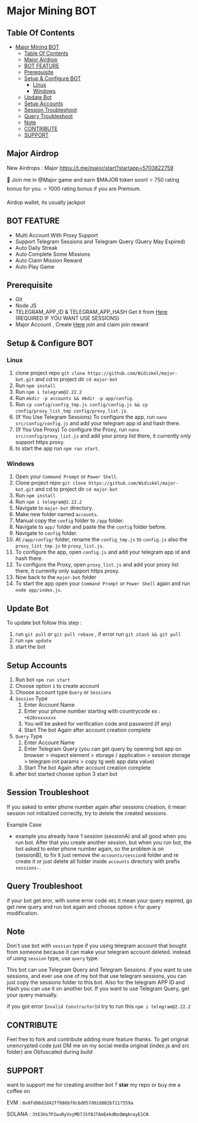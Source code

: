 # Major Mining BOT

## Table Of Contents
- [Major Mining BOT](#major-mining-bot)
  - [Table Of Contents](#table-of-contents)
  - [Major Airdrop](#major-airdrop)
  - [BOT FEATURE](#bot-feature)
  - [Prerequisite](#prerequisite)
  - [Setup \& Configure BOT](#setup--configure-bot)
    - [Linux](#linux)
    - [Windows](#windows)
  - [Update Bot](#update-bot)
  - [Setup Accounts](#setup-accounts)
  - [Session Troubleshoot](#session-troubleshoot)
  - [Query Troubleshoot](#query-troubleshoot)
  - [Note](#note)
  - [CONTRIBUTE](#contribute)
  - [SUPPORT](#support)

## Major Airdrop
New Airdrops : Major
https://t.me/major/start?startapp=5703822759

👑 Join me in @Major game and earn $MAJOR token soon!
⭐️ 750 rating bonus for you.
⭐️ 1000 rating bonus if you are Premium.

Airdop wallet, its usually jackpot

## BOT FEATURE

- Multi Account With Proxy Support
- Support Telegram Sessions and Telegram Query (Query May Expired)
- Auto Daily Streak
- Auto Complete Some Missions
- Auto Claim Mission Reward
- Auto Play Game

## Prerequisite

- Git
- Node JS
- TELEGRAM_APP_ID & TELEGRAM_APP_HASH Get it from [Here](https://my.telegram.org/auth?to=apps) (REQUIRED IF YOU WANT USE SESSIONS)
- Major Account , Create [Here](https://t.me/major/start?startapp=5703822759) join and claim join reward

## Setup & Configure BOT

### Linux
1. clone project repo 
   ```git clone https://github.com/Widiskel/major-bot.git``` 
   and cd to project dir 
   ```cd major-bot```
2. Run 
   ```npm install```
3. Run 
   ```npm i telegram@2.22.2```
4. Run 
   ```mkdir -p accounts && mkdir -p app/config```.
5. Run 
   ```cp config/config_tmp.js config/config.js && cp config/proxy_list_tmp config/proxy_list.js```.
6. (If You Use Telegram Sessions) To configure the app, run 
   ```nano src/config/config.js```
   and add your telegram app id and hash there.
7. (If You Use Proxy) To configure the Proxy, run 
   ```nano src/config/proxy_list.js``` 
   and add your proxy list there, it currently only support https proxy.
8. to start the app run 
   ```npm run start```.
   
### Windows
1. Open your `Command Prompt` or `Power Shell`.
2. Clone project repo 
   ```git clone https://github.com/Widiskel/major-bot.git``` 
   and cd to project dir 
   ```cd major-bot```
3. Run 
   ```npm install```
4. Run 
   ```npm i telegram@2.22.2```
5. Navigate to `major-bot` directory. 
6. Make new folder named `accounts`.
7. Manual copy the `config` folder to `/app` folder. 
8. Navigate to `app/` folder and paste the the `config` folder before.
9.  Navigate to `config` folder.
10. At `/app/config/` folder, rename the `config_tmp.js` to `config.js` also the `proxy_list_tmp.js` to `proxy_list.js`.
11. To configure the app, open `config.js` and add your telegram app id and hash there.
12. To configure the Proxy, open `proxy_list.js` and add your proxy list there, it currently only support https proxy.
13. Now back to the `major-bot` folder
14. To start the app open your `Command Prompt` or `Power Shell` again and run `node app/index.js`.

## Update Bot

To update bot follow this step :
1. run `git pull` or `git pull rebase` , if error run `git stash && git pull`
2. run `npm update`
3. start the bot

## Setup Accounts

1. Run bot `npm run start`
2. Choose option `1` to create account
3. Choose account type `Query` or `Sessions`
4. `Session` Type
   1. Enter Account Name
   2. Enter your phone number starting with countrycode ex : `+628xxxxxxxx`
   3. You will be asked for verification code and password (if any)
   4. Start The bot Again after account creation complete
5. `Query` Type
   1. Enter Account Name
   2. Enter Telegram Query (you can get query by opening bot app on browser > inspect element > storage / application > session storage > telegram init params > copy tg web app data value)
   3. Start The bot Again after account creation complete
6.  after bot started choose option 3 start bot
   

## Session Troubleshoot
If you asked to enter phone number again after sessions creation, it mean session not initialized correctly, try to delete the created sessions. 

Example Case
- example you already have 1 session (sessionA) and all good when you run bot. After that you create another session, but when you run bot, the bot asked to enter phone number again, so the problem is on (sessionB), to fix it just remove the `accounts/sessionB` folder and re create it or just delete all folder inside `accounts` directory with prefix `sessions-`.

## Query Troubleshoot
if your bot get eror, with some error code `401` it mean your query expired, go get new query and run bot again and choose option `4` for query modification. 

## Note

Don't use bot with `session` type if you using telegram account that bought from someone because it can make your telegram account deleted. instead of using `session` type, use `query` type.

This bot can use Telegram Query and Telegram Sessions. if you want to use sessions, and ever use one of my bot that use telegram sessions, you can just copy the sessions folder to this bot. Also for the telegram APP ID and Hash you can use it on another bot. If you want to use Telegram Query, get your query manually.

if you got error `Invalid ConstructorId` try to run this ```npm i telegram@2.22.2```

## CONTRIBUTE

Feel free to fork and contribute adding more feature thanks. To get original unencrypted code just DM me on my social media original (index.js and src folder) are Obfuscated during build

## SUPPORT

want to support me for creating another bot ?
**star** my repo or buy me a coffee on

EVM : `0x0fd08d2d42ff086bf8c6d057d02d802bf217559a`

SOLANA : `3tE3Hs7P2wuRyVxyMD7JSf8JTAmEekdNsQWqAnayE1CN`
